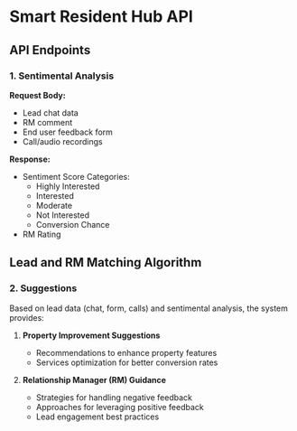 # Smart Resident Hub API

## API Endpoints

### 1. Sentimental Analysis

**Request Body:**
- Lead chat data
- RM comment
- End user feedback form
- Call/audio recordings

**Response:**
- Sentiment Score Categories:
     - Highly Interested
     - Interested
     - Moderate
     - Not Interested
     - Conversion Chance
- RM Rating

## Lead and RM Matching Algorithm

### 2. Suggestions

Based on lead data (chat, form, calls) and sentimental analysis, the system provides:

1. **Property Improvement Suggestions**
      - Recommendations to enhance property features
      - Services optimization for better conversion rates

2. **Relationship Manager (RM) Guidance**
      - Strategies for handling negative feedback
      - Approaches for leveraging positive feedback
      - Lead engagement best practices